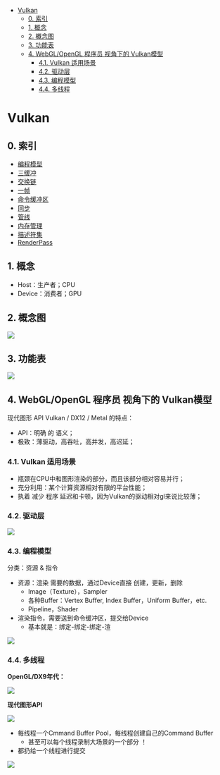 - [Vulkan](#vulkan)
  - [0. 索引](#0-索引)
  - [1. 概念](#1-概念)
  - [2. 概念图](#2-概念图)
  - [3. 功能表](#3-功能表)
  - [4. WebGL/OpenGL 程序员 视角下的 Vulkan模型](#4-webglopengl-程序员-视角下的-vulkan模型)
    - [4.1. Vulkan 适用场景](#41-vulkan-适用场景)
    - [4.2. 驱动层](#42-驱动层)
    - [4.3. 编程模型](#43-编程模型)
    - [4.4. 多线程](#44-多线程)

# Vulkan

## 0. 索引

+ [编程模型](./01_introduce.md)
+ [三缓冲](./02_tribuffer.md)
+ [交换链](./03_swap.md)
+ [一帧](./04_frame.md)
+ [命令缓冲区](./05_cmd.md)
+ [同步](./06_sync.md)
+ [管线](./07_pipeline.md)
+ [内存管理](./08_memory.md)
+ [描述符集](./09_desc_set.md)
+ [RenderPass](./10_render_pass.md)

## 1. 概念

+ Host：生产者；CPU
+ Device：消费者；GPU

## 2. 概念图

![](../../img/m_b9b32c4b1de41262e8654daf2fc298b9_r.png)

## 3. 功能表

![](../../img/m_bbe569a0f8250fe77216fea8be4635c4_r.png)

## 4. WebGL/OpenGL 程序员 视角下的 Vulkan模型

现代图形 API Vulkan / DX12 / Metal 的特点：

* API：明确 的 语义；
* 极致：薄驱动，高吞吐，高并发，高迟延；

### 4.1. Vulkan 适用场景

* 瓶颈在CPU中和图形渲染的部分，而且该部分相对容易并行；
* 充分利用：某个计算资源相对有限的平台性能；
* 执着 减少 程序 延迟和卡顿，因为Vulkan的驱动相对gl来说比较薄；

### 4.2. 驱动层

![](../../img/v2-73f8432fd0a8964462d4db0e431a2382_720w.jpg)

### 4.3. 编程模型

分类：资源 & 指令

* 资源：渲染 需要的数据，通过Device直接 创建，更新，删除
    + Image（Texture），Sampler
    + 各种Buffer：Vertex Buffer, Index Buffer，Uniform Buffer，etc.
    + Pipeline，Shader
* 渲染指令，需要送到命令缓冲区，提交给Device
    + 基本就是：绑定-绑定-绑定-渲

![](../../img/6b7f3b97b66d45b0b3cfa04aad4d1b75/20200910201906.png)

### 4.4. 多线程

**OpenGL/DX9年代：**

![](../../img/v2-a1b48e57c2640aeba53079a25fb58268_720w.jpg)

**现代图形API**

![](../../img/v2-713a0517a98c34ec46f81c1fbbec43e7_720w.jpg)

* 每线程一个Cmmand Buffer Pool，每线程创建自己的Command Buffer
	+ 甚至可以每个线程录制大场景的一个部分 ！
* 都扔给一个线程进行提交

![](../../img/v2-7dc664d7438b4d1ba4d54918efdf14f6_720w.jpg)